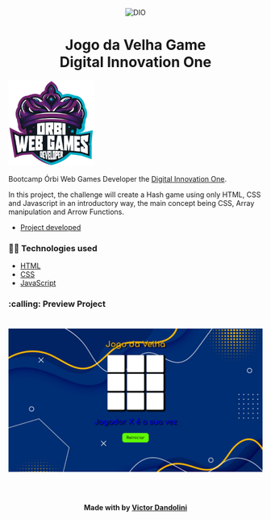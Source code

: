 <!--Banner session-->
<p align="center">
  <img src="https://yt3.ggpht.com/qMPyLWsg6kipqVXeVUmusXfNABJGAWignNcYfS7jlEXLsD44PU3dVSFlf8e4sMXTAJKExbDREw=s900-c-k-c0x00ffffff-no-rj" alt="DIO" title="Digital Innovation One" width="320" height="250">
</p>

<!--About session-->
<h1 align="center">Jogo da Velha Game<br>Digital Innovation One</h1>

<img src="./badge.png" title="Badge" width="170" height="170">

Bootcamp Órbi Web Games Developer the [Digital Innovation One](https://digitalinnovation.one/).


In this project, the challenge will create a Hash game using only HTML, CSS and Javascript in an introductory way, the main concept being CSS, Array manipulation and Arrow Functions.
- [Project developed](https://jogodavelhabyvictor.netlify.app/)


<h3>👨‍💻 Technologies used</h3>

- [HTML](https://www.w3schools.com/html/)
- [CSS](https://developer.mozilla.org/pt-BR/docs/Web/CSS)
- [JavaScript](https://developer.mozilla.org/en-US/docs/Web/JavaScript)

<h3> :calling: Preview Project</h3>
<h1 align="center">
  <img alt="previewgenius" title="hash-game" src="./preview jogo da velha.jpg" />
</h1>
<!--Bottom session-->
<br><h4 align=center>Made with by <a target="_blank" href="https://github.com/victordandolini" >Victor Dandolini</a></h4> 
